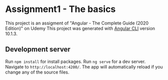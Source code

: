 # Assignment1 - The basics
This project is an assigment of "Angular - The Complete Guide (2020 Edition)" on Udemy
This project was generated with [Angular CLI](https://github.com/angular/angular-cli) version 10.1.3.

## Development server
Run `npm install` for install packages.
Run `ng serve` for a dev server. Navigate to `http://localhost:4200/`. The app will automatically reload if you change any of the source files.
